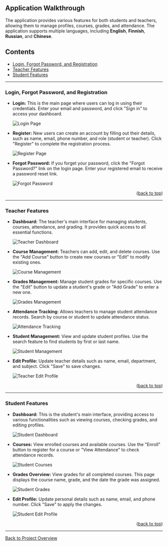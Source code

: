 ## Application Walkthrough

The application provides various features for both students and teachers, allowing them to manage profiles, courses, grades, and attendance. The application supports multiple languages, including **English**, **Finnish**, **Russian**, and **Chinese**.

## Contents
- [Login, Forgot Password, and Registration](#login-forgot-password-and-registration)
- [Teacher Features](#teacher-features)
- [Student Features](#student-features)

---

### Login, Forgot Password, and Registration
- **Login:** This is the main page where users can log in using their credentials. Enter your email and password, and click "Sign in" to access your dashboard.

  ![Login Page](../../images/app-images/1.loginpage.png "login")

- **Register:** New users can create an account by filling out their details, such as name, email, phone number, and role (student or teacher). Click "Register" to complete the registration process.

  ![Register Page](../../images/app-images/2.register.png "register")

- **Forgot Password:** If you forget your password, click the "Forgot Password?" link on the login page. Enter your registered email to receive a password reset link.

  ![Forgot Password](../../images/app-images/3.forgot-password.png "forgot_password")

<p align="right">(<a href="#contents">back to top</a>)</p>

---

### Teacher Features
- **Dashboard:** The teacher's main interface for managing students, courses, attendance, and grading. It provides quick access to all essential functions.

  ![Teacher Dashboard](../../images/app-images/4.teacher-homepage.png "teacher_dashboard")


- **Course Management:** Teachers can add, edit, and delete courses. Use the "Add Course" button to create new courses or "Edit" to modify existing ones.

  ![Course Management](../../images/app-images/5.teacher-courses.png "teacher_courses")


- **Grades Management:** Manage student grades for specific courses. Use the "Edit" button to update a student's grade or "Add Grade" to enter a new one.

  ![Grades Management](../../images/app-images/6.teacher-grades.png "teacher_grades")


- **Attendance Tracking:** Allows teachers to manage student attendance records. Search by course or student to update attendance status.

  ![Attendance Tracking](../../images/app-images/7.teacher-attendance.png "teacher_attendance")


- **Student Management:** View and update student profiles. Use the search feature to find students by first or last name.

  ![Student Management](../../images/app-images/8.teacher-update-student.png "teacher_student_management")


- **Edit Profile:** Update teacher details such as name, email, department, and subject. Click "Save" to save changes.

  ![Teacher Edit Profile](../../images/app-images/9.teacher-editprofile.png "teacher_edit_profile")

<p align="right">(<a href="#contents">back to top</a>)</p>

---

### Student Features
- **Dashboard:** This is the student's main interface, providing access to various functionalities such as viewing courses, checking grades, and editing profiles.

  ![Student Dashboard](../../images/app-images/10.student-homepage.png "student_dashboard")


- **Courses:** View enrolled courses and available courses. Use the "Enroll" button to register for a course or "View Attendance" to check attendance records.

  ![Student Courses](../../images/app-images/11.student-courses.png "student_courses")


- **Grades Overview:** View grades for all completed courses. This page displays the course name, grade, and the date the grade was assigned.

  ![Student Grades](../../images/app-images/12.student-grades.png "student_grades")


- **Edit Profile:** Update personal details such as name, email, and phone number. Click "Save" to apply the changes.

  ![Student Edit Profile](../../images/app-images/13.student-editprofile.png "student_edit_profile")

<p align="right">(<a href="#contents">back to top</a>)</p>

---

[Back to Project Overview](../project-overview.md)
